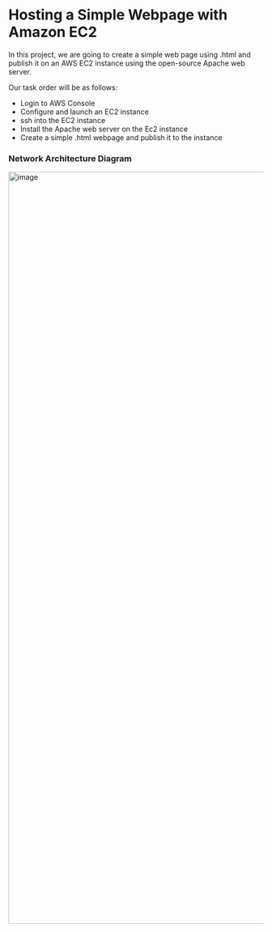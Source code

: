 # Hosting a Simple Webpage with Amazon EC2

In this project, we are going to create a simple web page using .html and publish it on an AWS EC2 instance using the open-source Apache web server. 

Our task order will be as follows:

* Login to AWS Console
* Configure and launch an EC2 instance
* ssh into the EC2 instance
* Install the Apache web server on the Ec2 instance
* Create a simple .html webpage and publish it to the instance

### Network Architecture Diagram

<img width="1486" alt="image" src="https://user-images.githubusercontent.com/66903895/213867753-9dfac0ac-9f3b-4964-a5ab-d8485fd0fc80.png">
